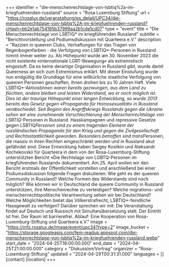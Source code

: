 +++
identifier = "die-menschenrechtslage-von-lsbtiq%2a-im-kriegfuehrenden-russland"
source = "Rosa Luxemburg Stiftung"
url = "https://rosalux.de/veranstaltung/es_detail/UPC34/die-menschenrechtslage-von-lsbtiq%2A-im-kriegfuehrenden-russland?cHash=bb2e1ab754185b37999aa2b1cde1cd07"
type = "event"
title = "Die Menschenrechtslage von LSBTIQ* im kriegführenden Russland"
subtitle = "Berichtvorstellung und Podiumsdiskussion mit Quarteera e.V."
description = "Razzien in queeren Clubs, Verhaftungen für das Tragen von Regenbogenfarben - die Verfolgung von LSBTIQ*-Personen in Russland nimmt immer weiter zu. Als Höhepunkt wurde am 30. November 2023 die nicht existente «internationale LGBT-Bewegung» als extremistisch eingestuft. Da es keine derartige Organisation in Russland gibt, wurde damit Queerness an sich zum Extremismus erklärt. Mit dieser Einstufung wurde nun endgültig die Grundlage für eine willkürliche staatliche Verfolgung von queeren Personen geschaffen, ihnen drohen bis zu 10 Jahren Haft. Viele LSBTIQ*-Aktivist*innen waren bereits gezwungen, aus dem Land zu flüchten, andere bleiben und leisten Widerstand, wo er noch möglich ist. 
Dies ist der traurige Höhepunkt einer langen Entwicklung, so wurde 2013 bereits das Gesetz gegen «Propaganda für Homosexualität» in Russland verabschiedet. Seit Beginn des Angriffskriegs Russlands gegen die Ukraine sehen wir eine zunehmende Verschlechterung der Menschenrechtslage von LSBTIQ*-Personen in Russland. Hasskampagnen und repressive Gesetze gegen LSBTIQ*Personen sind zu einem tragenden Element der russländischen Propaganda für den Krieg und gegen die Zivilgesellschaft und Rechtsstaatlichkeit geworden. Besonders betroffen sind trans*Personen, die massiv in ihren Rechten eingeschränkt werden und in Russland akut gefährdet sind. Diese Entwicklung haben Sergey Kosilkin und Aleksandr Kochekovskii für Quarteera in dem von der Rosa-Luxemburg-Stiftung unterstützten Bericht «Die Rechtslage von LGBTQ-Personen im kriegführenden Russland» dokumentiert. 
Am 25. April wollen wir den Bericht erstmals der Öffentlichkeit vorstellen und anschließend bei einer Podiumsdiskussion folgende Fragen diskutieren: Wie geht es der queeren Community in Russland? Welche Formen des Widerstands sind noch möglich? Wie können wir in Deutschland die queere Community in Russland unterstützen, ihre Menschenrechte zu verteidigen? Welche migrations- und menschenrechtspolitische Verantwortung sehen wir bei Deutschland? Welche Möglichkeiten bietet das Völkerstrafrecht, LSBTIQ*-feindliche Hassgewalt zu verfolgen?
Darüber sprechen wir mit:
Die Veranstaltung findet auf Deutsch und Russisch mit Simultanübersetzung statt. Der Eintritt ist frei. Der Raum ist barrierefrei.
Ablauf:
Eine Kooperation von Rosa-Luxemburg-Stiftung und Quarteera e.V."
image = "https://info.rosalux.de/image/event/upc34?type=2"
image_bucket = "https://storage.googleapis.com/fem-readup.appspot.com/die-menschenrechtslage-von-lsbtiq%2a-im-kriegfuehrenden-russland.webp"
start_date = "2024-04-25T18:00:00.000"
end_date = "2024-04-25T21:00:00.000"
category = "Diskussion/Vortrag"
organizer = "Rosa-Luxemburg-Stiftung"
updated = "2024-04-29T00:31:31.000"
languages = []
[contact]
[location]
+++